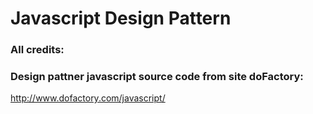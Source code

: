 # Javascript Design Pattern

### All credits:
### Design pattner javascript source code from site doFactory:

http://www.dofactory.com/javascript/

